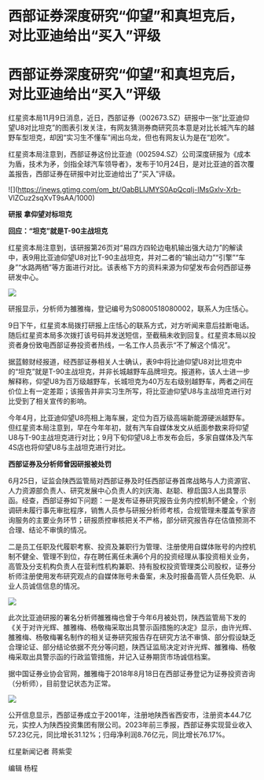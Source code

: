 # 西部证券深度研究“仰望”和真坦克后，对比亚迪给出“买入”评级

# 西部证券深度研究“仰望”和真坦克后，对比亚迪给出“买入”评级

红星资本局11月9日消息，近日，西部证券（002673.SZ）研报中一张“比亚迪仰望U8对比坦克”的图表引发关注，有网友猜测券商研究员本意是对比长城汽车的越野车型坦克，却因“实习生不懂车”闹出乌龙，但也有网友认为是在“尬吹”。

红星资本局注意到，西部证券这份比亚迪（002594.SZ）公司深度研报为《成本为盾，技术为矛，剑指全球汽车领导者》，发布于10月24日，是对比亚迪的首次覆盖报告，西部证券在研报中对比亚迪给出了“买入”评级。

![](https://inews.gtimg.com/om_bt/OabBLIJMYS0ApQcqIj-IMsGxlv-Xrb-
VlZCuz2sqXvT9sAA/1000)

**研报** **拿仰望对标坦克**

**回应：“坦克”就是T-90主战坦克**

红星资本局注意到，该研报第26页对“易四方四轮边电机输出强大动力”的解读中，表9用比亚迪仰望U8对比T-90主战坦克，并对二者的“输出动力”“引擎”“车身”“水路两栖”等方面进行对比。该表格下方的资料来源为仰望发布会何西部证券研发中心。

![](https://inews.gtimg.com/om_bt/O_aWwY9RIdrdgTDWYlrpBIAe1vnH32Q1c4MUvGVEV3PzwAA/1000)

研报显示，分析师为雒雅梅，登记编号为S0800518080002，联系人为庄恬心。

9日下午，红星资本局拨打研报上庄恬心的联系方式，对方听闻来意后挂断电话。随后红星资本局多次拨打该号码并发送短信，至截稿未收到回复。红星资本局以投资者身份致电西部证券投资者热线，一名工作人员表示“不了解这个情况”。

据蓝鲸财经报道，经西部证券相关人士确认，表9中将比迪仰望U8对比坦克中的“坦克”就是T-90主战坦克，并非长城越野车品牌坦克。报道称，该人士进一步解释称，仰望U8为百万级越野车，长城坦克为40万左右级别越野车，两者之间在价位上有一定差距；该报告并非实习生所写，将比亚迪仰望U8与主战坦克进行对比受到了相关宣传的影响。

今年4月，比亚迪仰望U8亮相上海车展，定位为百万级高端新能源硬派越野车。但红星资本局注意到，早在今年年初，就有汽车自媒体发文从纸面参数来将仰望U8与T-90主战坦克进行对比；9月下旬仰望U8上市发布会后，多家自媒体及汽车4S店也将仰望U8与主战坦克进行对比。

**西部证券及分析师曾因研报被处罚**

6月25日，证监会陕西监管局对西部证券及时任西部证券首席战略与人力资源官、人力资源部负责人、研究发展中心负责人的刘庆海、赵聪、穆启国3人出具警示函。经查，西部证券如下问题：一是发布证券研究报告业务内控机制不健全，个别调研未履行事先审批程序，销售人员参与研报分析师考核，合规管理未覆盖专家咨询服务的主要业务环节；研报质控审核把关不严格，部分研究报告存在估值预测不合理、结论不审慎的情况。

二是员工任职及代履职考察、投资及兼职行为管理、注册使用自媒体账号的内控机制不健全、管理不到位，存在聘任离任未满6个月的投资经理从事投资相关业务，高管及分支机构负责人在营利性机构兼职、持有股权投资管理类公司股权，证券分析师注册使用发布研究观点的自媒体账号未备案，未及时报备高管人员任免职、从业人员诚信信息的情况。

![](https://inews.gtimg.com/om_bt/OvwYDG7E7Xi77gzgWHOvC2n4fVq7EKExVIaHW2rt1NWu0AA/1000)

此次比亚迪研报的署名分析师雒雅梅也曾于今年6月被处罚，陕西监管局下发的《关于对许光辉、雒雅梅、杨敬梅采取出具警示函措施的决定》显示，由许光辉、雒雅梅、杨敬梅署名制作的相关证券研究报告存在研究方法不审慎、部分假设缺乏合理论证、部分结论依据不充分等问题，陕西证监局决定对许光辉、雒雅梅、杨敬梅采取出具警示函的行政监管措施，并记入证券期货市场诚信档案。

据中国证券业协会官网，雒雅梅于2018年8月18日在西部证券登记为证券投资咨询（分析师），目前登记状态为正常。

![](https://inews.gtimg.com/om_bt/OquKlPJP2wmShpHxfDT2L7KH6HMamgFcLleHE8QCWbEZgAA/1000)

公开信息显示，西部证券成立于2001年，注册地陕西省西安市，注册资本44.7亿元，实控人为陕西投资集团有限公司。2023年前三季报，西部证券实现营业收入57.23亿元，同比增长31.12%；归母净利润8.76亿元，同比增长76.17%。

红星新闻记者 蒋紫雯

编辑 杨程

